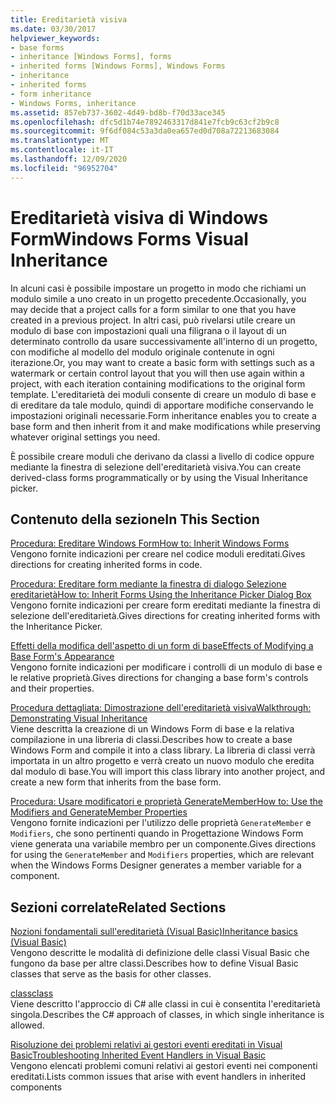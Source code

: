 ```yaml
---
title: Ereditarietà visiva
ms.date: 03/30/2017
helpviewer_keywords:
- base forms
- inheritance [Windows Forms], forms
- inherited forms [Windows Forms], Windows Forms
- inheritance
- inherited forms
- form inheritance
- Windows Forms, inheritance
ms.assetid: 857eb737-3602-4d49-bd8b-f70d33ace345
ms.openlocfilehash: dfc5d1b74e7892463317d841e7fcb9c63cf2b9c8
ms.sourcegitcommit: 9f6df084c53a3da0ea657ed0d708a72213683084
ms.translationtype: MT
ms.contentlocale: it-IT
ms.lasthandoff: 12/09/2020
ms.locfileid: "96952704"
---
```

# <a name="windows-forms-visual-inheritance"></a><span data-ttu-id="bfb37-102">Ereditarietà visiva di Windows Form</span><span class="sxs-lookup"><span data-stu-id="bfb37-102">Windows Forms Visual Inheritance</span></span>

<span data-ttu-id="bfb37-103">In alcuni casi è possibile impostare un progetto in modo che richiami un modulo simile a uno creato in un progetto precedente.</span><span class="sxs-lookup"><span data-stu-id="bfb37-103">Occasionally, you may decide that a project calls for a form similar to one that you have created in a previous project.</span></span> <span data-ttu-id="bfb37-104">In altri casi, può rivelarsi utile creare un modulo di base con impostazioni quali una filigrana o il layout di un determinato controllo da usare successivamente all'interno di un progetto, con modifiche al modello del modulo originale contenute in ogni iterazione.</span><span class="sxs-lookup"><span data-stu-id="bfb37-104">Or, you may want to create a basic form with settings such as a watermark or certain control layout that you will then use again within a project, with each iteration containing modifications to the original form template.</span></span> <span data-ttu-id="bfb37-105">L'ereditarietà dei moduli consente di creare un modulo di base e di ereditare da tale modulo, quindi di apportare modifiche conservando le impostazioni originali necessarie.</span><span class="sxs-lookup"><span data-stu-id="bfb37-105">Form inheritance enables you to create a base form and then inherit from it and make modifications while preserving whatever original settings you need.</span></span>  
  
 <span data-ttu-id="bfb37-106">È possibile creare moduli che derivano da classi a livello di codice oppure mediante la finestra di selezione dell'ereditarietà visiva.</span><span class="sxs-lookup"><span data-stu-id="bfb37-106">You can create derived-class forms programmatically or by using the Visual Inheritance picker.</span></span>  
  
## <a name="in-this-section"></a><span data-ttu-id="bfb37-107">Contenuto della sezione</span><span class="sxs-lookup"><span data-stu-id="bfb37-107">In This Section</span></span>  

 [<span data-ttu-id="bfb37-108">Procedura: Ereditare Windows Form</span><span class="sxs-lookup"><span data-stu-id="bfb37-108">How to: Inherit Windows Forms</span></span>](how-to-inherit-windows-forms.md)  
 <span data-ttu-id="bfb37-109">Vengono fornite indicazioni per creare nel codice moduli ereditati.</span><span class="sxs-lookup"><span data-stu-id="bfb37-109">Gives directions for creating inherited forms in code.</span></span>  
  
 [<span data-ttu-id="bfb37-110">Procedura: Ereditare form mediante la finestra di dialogo Selezione ereditarietà</span><span class="sxs-lookup"><span data-stu-id="bfb37-110">How to: Inherit Forms Using the Inheritance Picker Dialog Box</span></span>](how-to-inherit-forms-using-the-inheritance-picker-dialog-box.md)  
 <span data-ttu-id="bfb37-111">Vengono fornite indicazioni per creare form ereditati mediante la finestra di selezione dell'ereditarietà.</span><span class="sxs-lookup"><span data-stu-id="bfb37-111">Gives directions for creating inherited forms with the Inheritance Picker.</span></span>  
  
 [<span data-ttu-id="bfb37-112">Effetti della modifica dell'aspetto di un form di base</span><span class="sxs-lookup"><span data-stu-id="bfb37-112">Effects of Modifying a Base Form's Appearance</span></span>](effects-of-modifying-base-form-appearance.md)  
 <span data-ttu-id="bfb37-113">Vengono fornite indicazioni per modificare i controlli di un modulo di base e le relative proprietà.</span><span class="sxs-lookup"><span data-stu-id="bfb37-113">Gives directions for changing a base form's controls and their properties.</span></span>  
  
 [<span data-ttu-id="bfb37-114">Procedura dettagliata: Dimostrazione dell'ereditarietà visiva</span><span class="sxs-lookup"><span data-stu-id="bfb37-114">Walkthrough: Demonstrating Visual Inheritance</span></span>](walkthrough-demonstrating-visual-inheritance.md)  
 <span data-ttu-id="bfb37-115">Viene descritta la creazione di un Windows Form di base e la relativa compilazione in una libreria di classi.</span><span class="sxs-lookup"><span data-stu-id="bfb37-115">Describes how to create a base Windows Form and compile it into a class library.</span></span> <span data-ttu-id="bfb37-116">La libreria di classi verrà importata in un altro progetto e verrà creato un nuovo modulo che eredita dal modulo di base.</span><span class="sxs-lookup"><span data-stu-id="bfb37-116">You will import this class library into another project, and create a new form that inherits from the base form.</span></span>  
  
 [<span data-ttu-id="bfb37-117">Procedura: Usare modificatori e proprietà GenerateMember</span><span class="sxs-lookup"><span data-stu-id="bfb37-117">How to: Use the Modifiers and GenerateMember Properties</span></span>](how-to-use-the-modifiers-and-generatemember-properties.md)  
 <span data-ttu-id="bfb37-118">Vengono fornite indicazioni per l'utilizzo delle proprietà `GenerateMember` e `Modifiers`, che sono pertinenti quando in Progettazione Windows Form viene generata una variabile membro per un componente.</span><span class="sxs-lookup"><span data-stu-id="bfb37-118">Gives directions for using the `GenerateMember` and `Modifiers` properties, which are relevant when the Windows Forms Designer generates a member variable for a component.</span></span>  
  
## <a name="related-sections"></a><span data-ttu-id="bfb37-119">Sezioni correlate</span><span class="sxs-lookup"><span data-stu-id="bfb37-119">Related Sections</span></span>  

 [<span data-ttu-id="bfb37-120">Nozioni fondamentali sull'ereditarietà (Visual Basic)</span><span class="sxs-lookup"><span data-stu-id="bfb37-120">Inheritance basics (Visual Basic)</span></span>](/dotnet/visual-basic/programming-guide/language-features/objects-and-classes/inheritance-basics)  
 <span data-ttu-id="bfb37-121">Vengono descritte le modalità di definizione delle classi Visual Basic che fungono da base per altre classi.</span><span class="sxs-lookup"><span data-stu-id="bfb37-121">Describes how to define Visual Basic classes that serve as the basis for other classes.</span></span>  
  
 [<span data-ttu-id="bfb37-122">class</span><span class="sxs-lookup"><span data-stu-id="bfb37-122">class</span></span>](/dotnet/csharp/language-reference/keywords/class)  
 <span data-ttu-id="bfb37-123">Viene descritto l'approccio di C# alle classi in cui è consentita l'ereditarietà singola.</span><span class="sxs-lookup"><span data-stu-id="bfb37-123">Describes the C# approach of classes, in which single inheritance is allowed.</span></span>  
  
 [<span data-ttu-id="bfb37-124">Risoluzione dei problemi relativi ai gestori eventi ereditati in Visual Basic</span><span class="sxs-lookup"><span data-stu-id="bfb37-124">Troubleshooting Inherited Event Handlers in Visual Basic</span></span>](/dotnet/visual-basic/programming-guide/language-features/events/troubleshooting-inherited-event-handlers)  
 <span data-ttu-id="bfb37-125">Vengono elencati problemi comuni relativi ai gestori eventi nei componenti ereditati.</span><span class="sxs-lookup"><span data-stu-id="bfb37-125">Lists common issues that arise with event handlers in inherited components</span></span>

